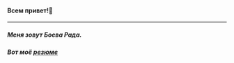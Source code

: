 #### Всем привет!👋  
___
##### Меня зовут Боева Рада.  
##### Вот моё [резюме](https://drive.google.com/file/d/1eDp4I91ZqqWMgdfVLw54Odgh35XEPjGg/view?usp=drive_link)